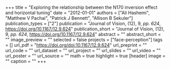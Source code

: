 +++
title = "Exploring the relationship between the N170 inversion effect and horizontal tuning"
date = "2012-01-01"
authors = ["Ali Hashemi", "Matthew V Pachai", "Patrick J Bennett", "Allison B Sekuler"]
publication_types = ["2"]
publication = "Journal of Vision, (12), 9, _pp. 624_, https://doi.org/10.1167/12.9.624"
publication_short = "Journal of Vision, (12), 9, _pp. 624_, https://doi.org/10.1167/12.9.624"
abstract = ""
abstract_short = ""
image_preview = ""
selected = false
projects = ["face-perception"]
tags = []
url_pdf = "https://doi.org/doi:10.1167/12.9.624"
url_preprint = ""
url_code = ""
url_dataset = ""
url_project = ""
url_slides = ""
url_video = ""
url_poster = ""
url_source = ""
math = true
highlight = true
[header]
image = ""
caption = ""
+++
